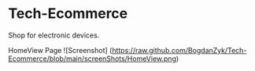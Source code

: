 # Tech-Ecommerce
Shop for electronic devices.


HomeView Page
![Screenshot] (https://raw.github.com/BogdanZyk/Tech-Ecommerce/blob/main/screenShots/HomeView.png)
